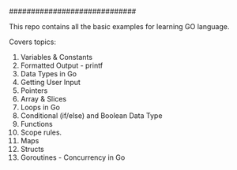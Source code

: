 #############################

This repo contains all the basic examples for learning GO language.

Covers topics:
1. Variables & Constants
2. Formatted Output - printf
3. Data Types in Go
4. Getting User Input
5. Pointers
6. Array & Slices
7. Loops in Go
8. Conditional (if/else) and Boolean Data Type
9. Functions
10. Scope rules.
11. Maps
12. Structs
13. Goroutines - Concurrency in Go
